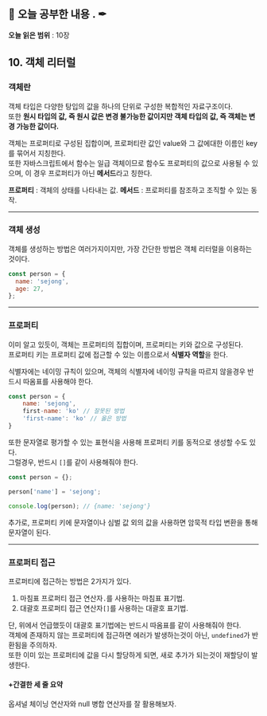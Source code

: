 ## 📕 오늘 공부한 내용 . ✒

**오늘 읽은 범위** : 10장

## 10. 객체 리터럴

### 객체란

객체 타입은 다양한 탕입의 값을 하나의 단위로 구성한 복합적인 자료구조이다.<br>
또한 **원시 타입의 값, 즉 원시 값은 변경 불가능한 값이지만 객체 타입의 값, 즉 객체는 변경 가능한 값이다.**

객체는 프로퍼티로 구성된 집합이며, 프로퍼티란 값인 value와 그 값에대한 이름인 key를 묶어서 지칭한다.<br>
또한 자바스크립트에서 함수는 일급 객체이므로 함수도 프로퍼티의 값으로 사용될 수 있으며, 이 경우 프로퍼티가 아닌 **메서드**라고 칭한다.

**프로퍼티** : 객체의 상태를 나타내는 값.
**메서드** : 프로퍼티를 참조하고 조직할 수 있는 동작.

---

### 객체 생성

객체를 생성하는 방법은 여러가지이지만, 가장 간단한 방법은 객체 리터럴을 이용하는 것이다.

```javascript
const person = {
  name: 'sejong',
  age: 27,
};
```

---

### 프로퍼티

이미 알고 있듯이, 객체는 프로퍼티의 집합이며, 프로퍼티는 키와 값으로 구성된다.<br>
프로퍼티 키는 프로퍼티 값에 접근할 수 있는 이름으로서 **식별자 역할**을 한다.

식별자에는 네이밍 규칙이 있으며, 객체의 식별자에 네이밍 규칙을 따르지 않을경우 반드시 따옴표를 사용해야 한다.

```javascript
const person = {
    name: 'sejong',
    first-name: 'ko' // 잘못된 방법
    'first-name': 'ko' // 옳은 방법
}

```

또한 문자열로 평가할 수 있는 표현식을 사용해 프로퍼티 키를 동적으로 생성할 수도 있다.<br>
그럴경우, 반드시 `[]`를 같이 사용해줘야 한다.

```javascript
const person = {};

person['name'] = 'sejong';

console.log(person); // {name: 'sejong'}
```

추가로, 프로퍼티 키에 문자열이나 심벌 값 외의 값을 사용하면 암묵적 타입 변환을 통해 문자열이 된다.

---

### 프로퍼티 접근

프로퍼티에 접근하는 방법은 2가지가 있다.

1. 마침표 프로퍼티 접근 연산자`.`를 사용하는 마침표 표기법.
2. 대괄호 프로퍼티 접근 연산자`[]`를 사용하는 대괄호 표기법.

단, 위에서 언급했듯이 대괄호 표기법에는 반드시 따옴표를 같이 사용해줘야 한다.<br>
객체에 존재하지 않는 프로퍼티에 접근하면 에러가 발생하는것이 아닌, `undefined`가 반환됨을 주의하자.<br>
또한 이미 있는 프로퍼티에 값을 다시 할당하게 되면, 새로 추가가 되는것이 재할당이 발생한다.

#### +간결한 세 줄 요약

옵셔널 체이닝 연산자와 null 병합 연산자를 잘 활용해보자.
